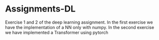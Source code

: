 # Assignments-DL
Exercise 1 and 2 of the deep learning assignment.
In the first exercise we have the implementation of a NN only with numpy. In the second exercise we have implemented a Transformer using pytorch
